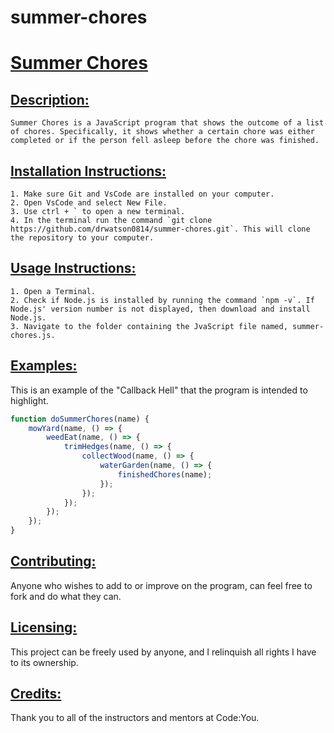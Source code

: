 # summer-chores





# <u>Summer Chores</u>


## <u>Description:</u>

	Summer Chores is a JavaScript program that shows the outcome of a list of chores. Specifically, it shows whether a certain chore was either completed or if the person fell asleep before the chore was finished.



## <u>Installation Instructions:</u>

	1. Make sure Git and VsCode are installed on your computer.
	2. Open VsCode and select New File.
	3. Use ctrl + ` to open a new terminal.
	4. In the terminal run the command `git clone https://github.com/drwatson0814/summer-chores.git`. This will clone the repository to your computer.


## <u>Usage Instructions:</u>

	1. Open a Terminal.
	2. Check if Node.js is installed by running the command `npm -v`. If Node.js' version number is not displayed, then download and install Node.js.
	3. Navigate to the folder containing the JvaScript file named, summer-chores.js.


## <u>Examples:</u>

This is an example of the "Callback Hell" that the program is intended to highlight.

```javascript
function doSummerChores(name) {
    mowYard(name, () => {
        weedEat(name, () => {
            trimHedges(name, () => {
                collectWood(name, () => {
                    waterGarden(name, () => {
                        finishedChores(name);
                    });
                });
            });
        });
    });
}
```


## <u>Contributing:</u>

Anyone who wishes to add to or improve on the program, can feel free to fork and do what they can.


## <u>Licensing:</u>

This project can be freely used by anyone, and I relinquish all rights I have to its ownership.


## <u>Credits:</u>

Thank you to all of the instructors and mentors at Code:You.